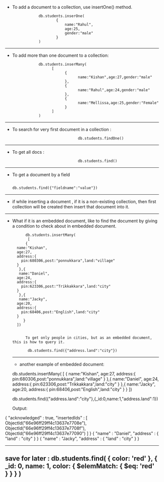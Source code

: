 - To add a document to a collection, use insertOne() method.

                  db.students.inserOne(
                          {
                              name:"Rahul",
                              age:25,
                              gender:"male"
                          }
                  )

------------------------------------------------------------------------------------------------

- To add more than one document to a collection:

                  db.students.inserMany(
                        [
                              {
                                    name:"Kishan",age:27,gender:"male"
                              },
                              {
                                    name:"Rahul",age:24,gender:"male"
                              },
                              {
                                    name:"Mellissa,age:25,gender:"Female"
                              }
                        ]
                  )

----------------------------------------------------------------------------------------------
- To search for very first document in a collection :  
                                    
                                    db.students.findOne()

---------------------------------------------------------------------------------------------

- To get all docs :

                                    db.students.find()                  

-----------------------------------------------------------------------------------------------

- To get a document by a field 

                                    db.students.find({"fieldname":"value"})

-----------------------------------------------------------------------------------------------
                               
- if while inserting a document , if it is a non-existing collection, then first collection will be created then insert that document into it.

-------------------------------------------------------------------------------------------------

- What if it is an embedded document, like to find the document by giving a condition to check about in embedded document.


            db.students.insertMany(
             [
            {
        name:"Kishan",
        age:27,
        address:{
          pin:680306,post:"ponnukkara",land:"village"
        }
         },{
         name:"Daniel",
        age:24,
        address:{
          pin:623306,post:"Trikkakkara",land:"city"
        }
         },{
         name:"Jacky",
        age:20,
        address:{
          pin:68406,post:"English",land:"city"
        }
           }
        ])      
  
  
            To get only people in cities, but as an embedded document, this is how to query it.

             db.students.find({"address.land":"city"})
  
  
  ---------------------------------------------------------------------------------------------------------------------------------
  
  - another example of embedded document:

  db.students.insertMany(
  [
      {
        name:"Kishan",
        age:27,
        address:{
          pin:680306,post:"ponnukkara",land:"village"
        }
      },{
         name:"Daniel",
        age:24,
        address:{
          pin:623306,post:"Trikkakkara",land:"city"
        }
      },{
         name:"Jacky",
        age:20,
        address:{
          pin:68406,post:"English",land:"city"
        }
      }
    ])
  
  
  
  db.students.find({"address.land":"city"},{_id:0,name:1,"address.land":1})
  
  

  Output:

{
	"acknowledged" : true,
	"insertedIds" : [
		ObjectId("66e96ff29ff4c13637e7708e"),
		ObjectId("66e96ff29ff4c13637e7708f"),
		ObjectId("66e96ff29ff4c13637e77090")
	]
}
{ "name" : "Daniel", "address" : { "land" : "city" } }
{ "name" : "Jacky", "address" : { "land" : "city" } }

----------------------------------------------------------------------------------------------------------------
  
  
  save for later : 
  db.students.find(
  { color: 'red' },
  { _id: 0, name: 1, color: { $elemMatch: { $eq: 'red' } } }
)
---------------------------------------------------------------------------------------------------------------